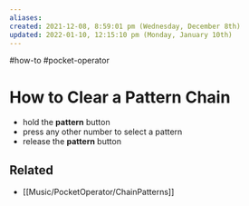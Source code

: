 ```yaml
---
aliases: 
created: 2021-12-08, 8:59:01 pm (Wednesday, December 8th)
updated: 2022-01-10, 12:15:10 pm (Monday, January 10th)
---
```

#how-to #pocket-operator

# How to Clear a Pattern Chain
- hold the **pattern** button
- press any other number to select a pattern
- release the **pattern** button

## Related
- [[Music/PocketOperator/ChainPatterns]]